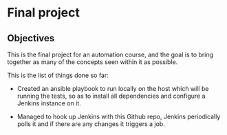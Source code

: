 # Final project

## Objectives
This is the final project for an automation course, and the goal is to bring together as many of the concepts seen within it as possible.

This is the list of things done so far:

+ Created an ansible playbook to run locally on the host which will be running the tests, so as to install all dependencies and configure a Jenkins instance on it.

+ Managed to hook up Jenkins with this Github repo, Jenkins periodically polls it and if there are any changes it triggers a job.
